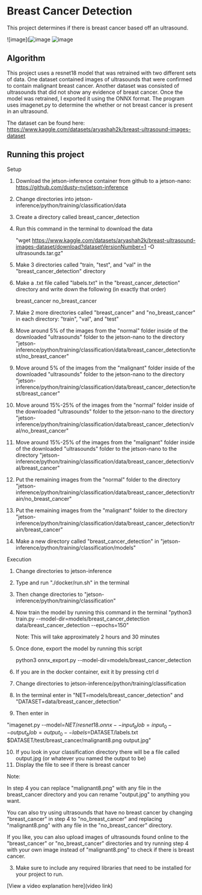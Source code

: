 # Breast Cancer Detection
 
 This project determines if there is breast cancer based off an ultrasound.


![image](![image](https://github.com/Aidenn8/Breast-Cancer-Detection/assets/138057733/ec1322f2-0e7d-4590-926c-bc86db0215ea)
![image](https://github.com/Aidenn8/Breast-Cancer-Detection/assets/138057733/9dab020a-77ff-4b2c-9811-920e98fb49ba)

## Algorithm

This project uses a resnet18 model that was retrained with two different sets of data. One dataset contained images of ultrasounds that were confirmed to contain malignant breast cancer. Another dataset was consisted of ultrasounds that did not show any evidence of breast cancer. Once the model was retrained, I exported it using the ONNX format. The program uses imagenet.py to determine the whether or not breast cancer is present in an ultrasound. 

The dataset can be found here: https://www.kaggle.com/datasets/aryashah2k/breast-ultrasound-images-dataset  




## Running this project


   Setup
   
   1) Download the jetson-inference container from github to a jetson-nano: https://github.com/dusty-nv/jetson-inference
   3) Change directories into jetson-inference/python/training/classification/data
   4) Create a directory called breast_cancer_detection
   5) Run this command in the terminal to download the data
      
      "wget https://www.kaggle.com/datasets/aryashah2k/breast-ultrasound-images-dataset/download?datasetVersionNumber=1 -O ultrasounds.tar.gz"
      
   6) Make 3 directories called "train, "test", and "val" in the "breast_cancer_detection" directory
   7) Make a .txt file called "labels.txt" in the "breast_cancer_detection" directory and write down the following (in exactly that order)
      
      breast_cancer
      no_breast_cancer

   8) Make 2 more directories called "breast_cancer" and "no_breast_cancer" in each directory: "train", "val", and "test"
   9) Move around 5% of the images from the "normal" folder inside of the downloaded "ultrasounds" folder to the jetson-nano to the directory "jetson-  
      inference/python/training/classification/data/breast_cancer_detection/test/no_breast_cancer"
   10) Move around 5% of the images from the "malignant" folder inside of the downloaded "ultrasounds" folder to the jetson-nano to the directory "jetson-  
       inference/python/training/classification/data/breast_cancer_detection/test/breast_cancer"
   11) Move around 15%-25% of the images from the "normal" folder inside of the downloaded "ultrasounds" folder to the jetson-nano to the directory "jetson-  
       inference/python/training/classification/data/breast_cancer_detection/val/no_breast_cancer"
   12) Move around 15%-25% of the images from the "malignant" folder inside of the downloaded "ultrasounds" folder to the jetson-nano to the directory "jetson-  
       inference/python/training/classification/data/breast_cancer_detection/val/breast_cancer"
   13) Put the remaining images from the "normal" folder to the directory
       "jetson-inference/python/training/classification/data/breast_cancer_detection/train/no_breast_cancer"
   14) Put the remaining images from the "malignant" folder to the directory
       "jetson-inference/python/training/classification/data/breast_cancer_detection/train/breast_cancer"
   15) Make a new directory called "breast_cancer_detection" in "jetson-inference/python/training/classification/models"




   Execution

   1) Change directories to jetson-inference
   2) Type and run "./docker/run.sh" in the terminal
   3) Then change directories to "jetson-inference/python/training/classification"
   4) Now train the model by running this command in the terminal
      "python3 train.py --model-dir=models/breast_cancer_detection data/breast_cancer_detection --epochs=150"

      Note: This will take approximately 2 hours and 30 minutes
      
   5) Once done, export the model by running this script

      python3 onnx_export.py --model-dir=models/breast_cancer_detection

   7) If you are in the docker container, exit it by pressing ctrl d
   8) Change directories to jetson-inference/python/training/classification
   9) In the terminal enter in
      "NET=models/breast_cancer_detection" and
      "DATASET=data/breast_cancer_detection"
   9) Then enter in
       
"imagenet.py --model=$NET/resnet18.onnx --input_blob=input_0 --output_blob=output_0 --labels=$DATASET/labels.txt $DATASET/test/breast_cancer/malignant8.png output.jpg"
       
   10) If you look in your classification directory there will be a file called output.jpg (or whatever you named the output to be)
   11) Display the file to see if there is breast cancer




      
   Note:  
   
   In step 4 you can replace "malignant8.png" with any file in the breast_cancer directory and you can rename "output.jpg" to anything you want.
      
   You can also try using ultrasounds that have no breast cancer by changing "breast_cancer" in step 4 to "no_breast_cancer" and replacing      
   "malignant8.png" with any file in the "no_breast_cancer" directory.

   If you like, you can also upload images of ultrasounds found online to the "breast_cancer" or "no_breast_cancer" directories and try running step 4 
   with your own image instead of "malignant8.png" to check if there is breast cancer.
         

    
   
3. Make sure to include any required libraries that need to be installed for your project to run.

[View a video explanation here](video link)
